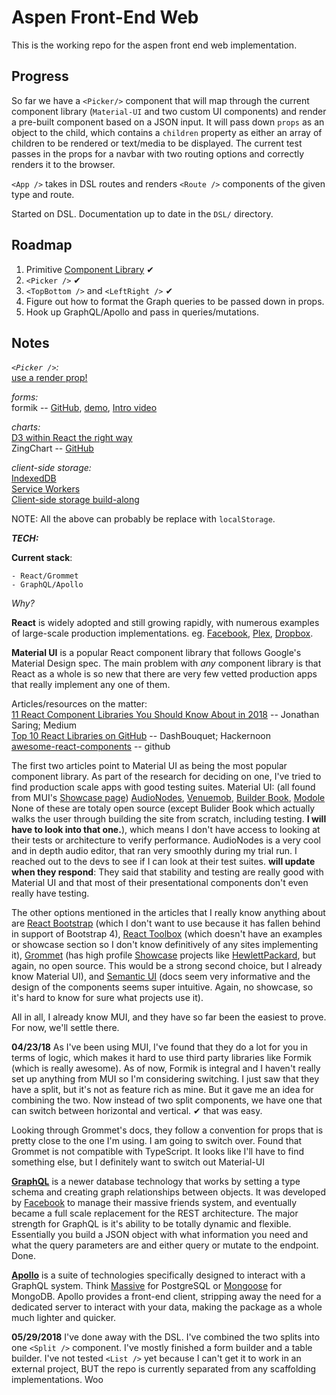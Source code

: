 # Aspen Front-End Web

This is the working repo for the aspen front end web implementation.

## Progress

So far we have a `<Picker/>` component that will map through the current component library (`Material-UI` and two custom UI components) and render a pre-built component based on a JSON input. It will pass down `props` as an object to the child, which contains a `children` property as either an array of children to be rendered or text/media to be displayed. The current test passes in the props for a navbar with two routing options and correctly renders it to the browser.

`<App />` takes in DSL routes and renders `<Route />` components of the given type and route.

Started on DSL. Documentation up to date in the `DSL/` directory.

## Roadmap

1. Primitive [Component Library](./src/components) ✔
2. `<Picker />` ✔
3. `<TopBottom />` and `<LeftRight />` ✔
4. Figure out how to format the Graph queries to be passed down in props.
5. Hook up GraphQL/Apollo and pass in queries/mutations.

## Notes

*`<Picker />`:*\
[use a render prop!](https://cdb.reacttraining.com/use-a-render-prop-50de598f11ce)

*forms:*\
formik -- [GitHub](https://github.com/jaredpalmer/formik?utm_source=mybridge&utm_medium=blog&utm_campaign=read_more), [demo](https://codesandbox.io/s/zKrK5YLDZ), [Intro video](https://www.youtube.com/watch?v=-tDy7ds0dag&feature=youtu.be&t=33s)

*charts:*\
[D3 within React the right way](https://oli.me.uk/2015/09/09/d3-within-react-the-right-way/)\
ZingChart -- [GitHub](https://github.com/zingchart/ZingChart-React)

*client-side storage:*\
[IndexedDB](https://developer.mozilla.org/en-US/docs/Web/API/IndexedDB_API)\
[Service Workers](https://developer.mozilla.org/en-US/docs/Web/API/Service_Worker_API)\
[Client-side storage build-along](https://developer.mozilla.org/en-US/docs/Learn/JavaScript/Client-side_web_APIs/Client-side_storage)

NOTE: All the above can probably be replace with `localStorage`.

***TECH:***

**Current stack**:

    - React/Grommet
    - GraphQL/Apollo

*Why?*

**React** is widely adopted and still growing rapidly, with numerous examples of large-scale production implementations. eg. [Facebook](https://www.facebook.com), [Plex](https://www.plex.tv), [Dropbox](https://www.dropbox.com).

**Material UI** is a popular React component library that follows Google's Material Design spec. The main problem with *any* component library is that React as a whole is so new that there are very few vetted production apps that really implement any one of them.

Articles/resources on the matter:\
[11 React Component Libraries You Should Know About in 2018](https://blog.bitsrc.io/11-react-component-libraries-you-should-know-178eb1dd6aa4) -- Jonathan Saring; Medium\
[Top 10 React Libraries on GitHub](https://hackernoon.com/top-10-react-libraries-on-github-ebf730e7ac25) -- DashBouquet; Hackernoon\
[awesome-react-components](https://github.com/brillout/awesome-react-components#ui-frameworks) -- github

The first two articles point to Material UI as being the most popular component library. As part of the research for deciding on one, I've tried to find production scale apps with good testing suites.
    Material UI: (all found from MUI's [Showcase page](https://material-ui-next.com/discover-more/showcase/)) [AudioNodes](http://audionodes.com), [Venuemob](https://venuemob.com.au), [Builder Book](https://builderbook.org/), [Modole](https://en.modole.io)
None of these are totaly open source (except Bulider Book which actually walks the user through building the site from scratch, including testing. **I will have to look into that one.**), which means I don't have access to looking at their tests or architecture to verify performance. AudioNodes is a very cool and in depth audio editor, that ran very smoothly during my trial run. I reached out to the devs to see if I can look at their test suites. **will update when they respond**: They said that stability and testing are really good with Material UI and that most of their presentational components don't even really have testing.

The other options mentioned in the articles that I really know anything about are [React Bootstrap](https://react-bootstrap.github.io/) (which I don't want to use because it has fallen behind in support of Bootstrap 4), [React Toolbox](http://react-toolbox.io) (which doesn't have an examples or showcase section so I don't know definitively of any sites implementing it), [Grommet](http://grommet.io) (has high profile [Showcase](http://grommet.io/docs/showcase/) projects like [HewlettPackard](https://www.labs.hpe.com/), but again, no open source. This would be a strong second choice, but I already know Material UI), and [Semantic UI](https://react.semantic-ui.com/introduction) (docs seem very informative and the design of the components seems super intuitive. Again, no showcase, so it's hard to know for sure what projects use it).

All in all, I already know MUI, and they have so far been the easiest to prove. For now, we'll settle there.

**04/23/18** As I've been using MUI, I've found that they do a lot for you in terms of logic, which makes it hard to use third party libraries like Formik (which is really awesome). As of now, Formik is integral and I haven't really set up anything from MUI so I'm considering switching. I just saw that they have a split, but it's not as feature rich as mine. But it gave me an idea for combining the two. Now instead of two split components, we have one that can switch between horizontal and vertical. ✔ that was easy.

Looking through Grommet's docs, they follow a convention for props that is pretty close to the one I'm using. I am going to switch over. Found that Grommet is not compatible with TypeScript. It looks like I'll have to find something else, but I definitely want to switch out Material-UI

**[GraphQL](http://graphql.org/)** is a newer database technology that works by setting a type schema and creating graph relationships between objects. It was developed by [Facebook](https://code.facebook.com/projects/250682645321805/graphql/) to manage their massive friends system, and eventually became a full scale replacement for the REST architecture. The major strength for GraphQL is it's ability to be totally dynamic and flexible. Essentially you build a JSON object with what information you need and what the query parameters are and either query or mutate to the endpoint. Done.

**[Apollo](https://www.apollographql.com/)** is a suite of technologies specifically designed to interact with a GraphQL system. Think [Massive](https://github.com/dmfay/massive-js) for PostgreSQL or [Mongoose](http://mongoosejs.com/) for MongoDB. Apollo provides a front-end client, stripping away the need for a dedicated server to interact with your data, making the package as a whole much lighter and quicker.

**05/29/2018** I've done away with the DSL. I've combined the two splits into one `<Split />` component. I've mostly finished a form builder and a table builder. I've not tested `<List />` yet because I can't get it to work in an external project, BUT the repo is currently separated from any scaffolding implementations. Woo